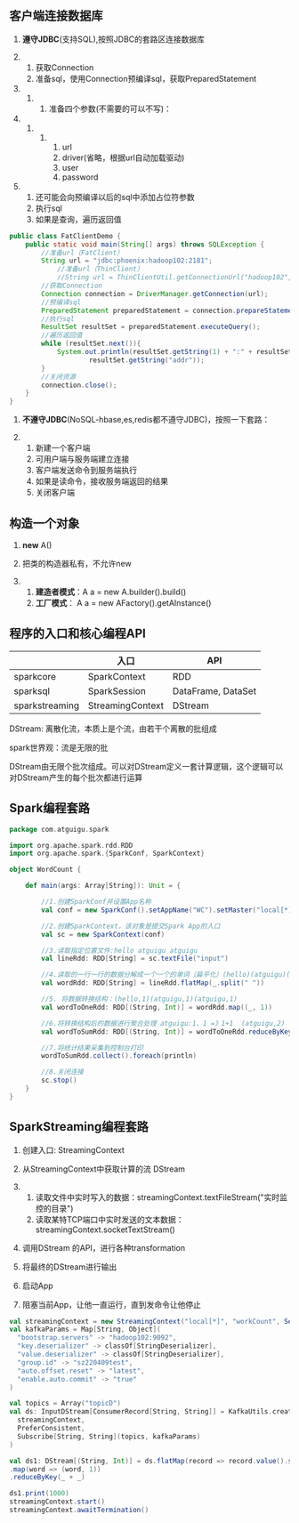 ## 客户端连接数据库

1. **遵守JDBC**(支持SQL),按照JDBC的套路区连接数据库

1. 1. 获取Connection
   2. 准备sql，使用Connection预编译sql，获取PreparedStatement

1. 1. 1. 准备四个参数(不需要的可以不写)：

1. 1. 1. 1. url
         2. driver(省略，根据url自动加载驱动)
         3. user
         4. password

1. 1. 还可能会向预编译以后的sql中添加占位符参数
   2. 执行sql
   3. 如果是查询，遍历返回值

```java
public class FatClientDemo {
    public static void main(String[] args) throws SQLException {
        //准备url（FatClient）
        String url = "jdbc:phoenix:hadoop102:2181";
            //准备url（ThinClient）
            //String url = ThinClientUtil.getConnectionUrl("hadoop102", 8765);
        //获取Connection
        Connection connection = DriverManager.getConnection(url);
        //预编译sql
        PreparedStatement preparedStatement = connection.prepareStatement("select * from student1");
        //执行sql
        ResultSet resultSet = preparedStatement.executeQuery();
        //遍历返回值
        while (resultSet.next()){
            System.out.println(resultSet.getString(1) + ":" + resultSet.getString(2) + ":" +
                    resultSet.getString("addr"));
        }
        //关闭资源
        connection.close();
    }
}
```

1. **不遵守JDBC**(NoSQL-hbase,es,redis都不遵守JDBC)，按照一下套路：

1. 1. 新建一个客户端
   2. 可用户端与服务端建立连接
   3. 客户端发送命令到服务端执行
   4. 如果是读命令，接收服务端返回的结果
   5. 关闭客户端

## 构造一个对象

1. **new** A()
2. 把类的构造器私有，不允许new

1. 1. **建造者模式**：A a = new A.builder().build()
   2. **工厂模式**： A a = new  AFactory().getAInstance()

## 程序的入口和核心编程API

|                | 入口             | API                |
| -------------- | ---------------- | ------------------ |
| sparkcore      | SparkContext     | RDD                |
| sparksql       | SparkSession     | DataFrame, DataSet |
| sparkstreaming | StreamingContext | DStream            |

DStream: 离散化流，本质上是个流，由若干个离散的批组成

spark世界观：流是无限的批

DStream由无限个批次组成。可以对DStream定义一套计算逻辑，这个逻辑可以对DStream产生的每个批次都进行运算



## Spark编程套路

```scala
package com.atguigu.spark

import org.apache.spark.rdd.RDD
import org.apache.spark.{SparkConf, SparkContext}

object WordCount {

    def main(args: Array[String]): Unit = {

        //1.创建SparkConf并设置App名称
        val conf = new SparkConf().setAppName("WC").setMaster("local[*]")

        //2.创建SparkContext，该对象是提交Spark App的入口
        val sc = new SparkContext(conf)

        //3.读取指定位置文件:hello atguigu atguigu
        val lineRdd: RDD[String] = sc.textFile("input")

        //4.读取的一行一行的数据分解成一个一个的单词（扁平化）(hello)(atguigu)(atguigu)
        val wordRdd: RDD[String] = lineRdd.flatMap(_.split(" "))

        //5. 将数据转换结构：(hello,1)(atguigu,1)(atguigu,1)
        val wordToOneRdd: RDD[(String, Int)] = wordRdd.map((_, 1))

        //6.将转换结构后的数据进行聚合处理 atguigu:1、1 =》1+1  (atguigu,2)
        val wordToSumRdd: RDD[(String, Int)] = wordToOneRdd.reduceByKey(_+_)

        //7.将统计结果采集到控制台打印
        wordToSumRdd.collect().foreach(println)

        //8.关闭连接
        sc.stop()
    }
}
```

## SparkStreaming编程套路

1. 创建入口: StreamingContext
2. 从StreamingContext中获取计算的流 DStream

1. 1. 读取文件中实时写入的数据：streamingContext.textFileStream("实时监控的目录")
   2. 读取某特TCP端口中实时发送的文本数据：streamingContext.socketTextStream()

1. 调用DStream 的API，进行各种transformation
2. 将最终的DStream进行输出
3. 启动App
4. 阻塞当前App，让他一直运行，直到发命令让他停止

```scala
val streamingContext = new StreamingContext("local[*]", "workCount", Seconds(5))
val kafkaParams = Map[String, Object](
  "bootstrap.servers" -> "hadoop102:9092",
  "key.deserializer" -> classOf[StringDeserializer],
  "value.deserializer" -> classOf[StringDeserializer],
  "group.id" -> "sz220409test",
  "auto.offset.reset" -> "latest",
  "enable.auto.commit" -> "true"
)

val topics = Array("topicD")
val ds: InputDStream[ConsumerRecord[String, String]] = KafkaUtils.createDirectStream[String, String](
  streamingContext,
  PreferConsistent,
  Subscribe[String, String](topics, kafkaParams)
)

val ds1: DStream[(String, Int)] = ds.flatMap(record => record.value().split(" "))
.map(word => (word, 1))
.reduceByKey(_ + _)

ds1.print(1000)
streamingContext.start()
streamingContext.awaitTermination()
```